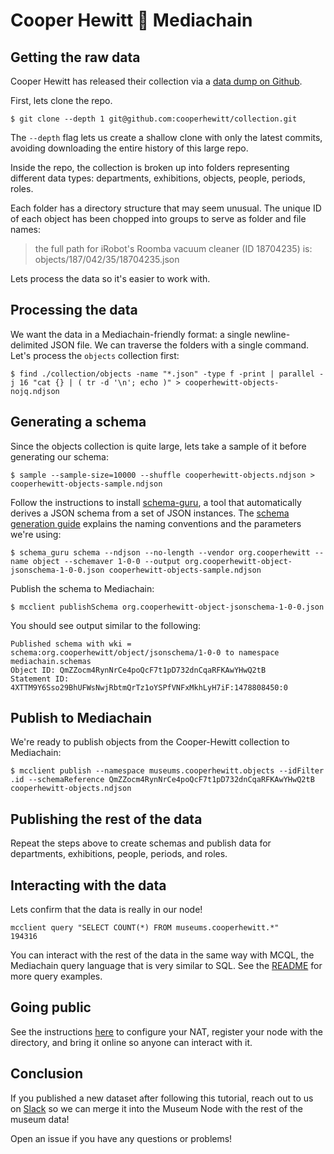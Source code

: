 # Cooper Hewitt 🎨 Mediachain
## Getting the raw data
Cooper Hewitt has released their collection via a [data dump on Github](https://github.com/cooperhewitt/collection).

First, lets clone the repo. 

```
$ git clone --depth 1 git@github.com:cooperhewitt/collection.git
```

The `--depth` flag lets us create a shallow clone with only the latest commits, avoiding downloading the entire history of this large repo.

Inside the repo, the collection is broken up into folders representing different data types: departments, exhibitions, objects, people, periods, roles.

Each folder has a directory structure that may seem unusual. The unique ID of each object has been chopped into groups to serve as folder and file names:

> the full path for iRobot's Roomba vacuum cleaner (ID 18704235) is: objects/187/042/35/18704235.json

Lets process the data so it's easier to work with.

## Processing the data
We want the data in a Mediachain-friendly format: a single newline-delimited JSON file. We can traverse the folders with a single command. Let's process the `objects` collection first:

```
$ find ./collection/objects -name "*.json" -type f -print | parallel -j 16 "cat {} | ( tr -d '\n'; echo )" > cooperhewitt-objects-nojq.ndjson
```

## Generating a schema
Since the objects collection is quite large, lets take a sample of it before generating our schema:
```
$ sample --sample-size=10000 --shuffle cooperhewitt-objects.ndjson > cooperhewitt-objects-sample.ndjson
```

Follow the instructions to install [schema-guru](https://github.com/mediachain/aleph/blob/master/docs/schema-generation.md), a tool that automatically derives a JSON schema from a set of JSON instances. The [schema generation guide](https://github.com/mediachain/aleph/blob/master/docs/schema-generation.md) explains the naming conventions and the parameters we're using:
```
$ schema_guru schema --ndjson --no-length --vendor org.cooperhewitt --name object --schemaver 1-0-0 --output org.cooperhewitt-object-jsonschema-1-0-0.json cooperhewitt-objects-sample.ndjson
```

Publish the schema to Mediachain:
```
$ mcclient publishSchema org.cooperhewitt-object-jsonschema-1-0-0.json
```

You should see output similar to the following:
```
Published schema with wki = schema:org.cooperhewitt/object/jsonschema/1-0-0 to namespace mediachain.schemas
Object ID: QmZZocm4RynNrCe4poQcF7t1pD732dnCqaRFKAwYHwQ2tB
Statement ID: 4XTTM9Y6Sso29BhUFWsNwjRbtmQrTz1oYSPfVNFxMkhLyH7iF:1478808450:0
```

## Publish to Mediachain
We're ready to publish objects from the Cooper-Hewitt collection to Mediachain:

```
$ mcclient publish --namespace museums.cooperhewitt.objects --idFilter .id --schemaReference QmZZocm4RynNrCe4poQcF7t1pD732dnCqaRFKAwYHwQ2tB cooperhewitt-objects.ndjson
```

## Publishing the rest of the data
Repeat the steps above to create schemas and publish data for departments, exhibitions, people, periods, and roles.

## Interacting with the data
Lets confirm that the data is really in our node!

```
mcclient query "SELECT COUNT(*) FROM museums.cooperhewitt.*"
194316
```

You can interact with the rest of the data in the same way with MCQL, the Mediachain query language that is very similar to SQL. See the [README](https://github.com/mediachain/concat#basic-operations) for more query examples.

## Going public
See the instructions [here](https://github.com/mediachain/concat#going-public) to configure your NAT, register your node with the directory, and bring it online so anyone can interact with it.

## Conclusion
If you published a new dataset after following this tutorial, reach out to us on [Slack](http://slack.mediachain.io) so we can merge it into the Museum Node with the rest of the museum data!

Open an issue if you have any questions or problems!

